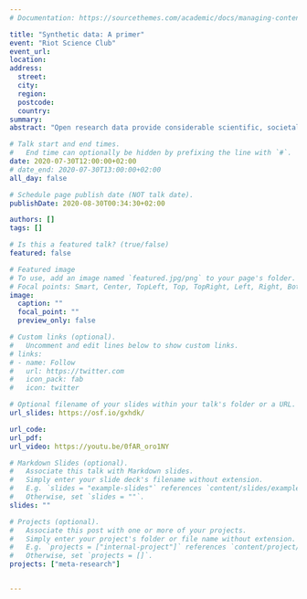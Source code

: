 ```yaml
---
# Documentation: https://sourcethemes.com/academic/docs/managing-content/

title: "Synthetic data: A primer"
event: "Riot Science Club"
event_url:
location:
address:
  street:
  city:
  region:
  postcode:
  country:
summary:
abstract: "Open research data provide considerable scientific, societal, and economic benefits. However, disclosure risks can sometimes limit the sharing of open data, especially in datasets that include sensitive details or information from individuals with rare disorders. This talk introduces the concept of synthetic datasets, which is an emerging method originally developed to permit the sharing of confidential census data. Synthetic datasets mimic real datasets by preserving their statistical properties and the relationships between variables. Importantly, this method also reduces disclosure risk to essentially nil as no record in the synthetic dataset represents a real individual. This practical guide with accompanying R script enables biobehavioural researchers to create synthetic datasets and assess their utility via the synthpop R package. By sharing synthetic datasets that mimic original datasets that could not otherwise be made open, researchers can ensure the reproducibility of their results and facilitate data exploration while maintaining participant privacy."

# Talk start and end times.
#   End time can optionally be hidden by prefixing the line with `#`.
date: 2020-07-30T12:00:00+02:00
# date_end: 2020-07-30T13:00:00+02:00
all_day: false

# Schedule page publish date (NOT talk date).
publishDate: 2020-08-30T00:34:30+02:00

authors: []
tags: []

# Is this a featured talk? (true/false)
featured: false

# Featured image
# To use, add an image named `featured.jpg/png` to your page's folder. 
# Focal points: Smart, Center, TopLeft, Top, TopRight, Left, Right, BottomLeft, Bottom, BottomRight.
image:
  caption: ""
  focal_point: ""
  preview_only: false

# Custom links (optional).
#   Uncomment and edit lines below to show custom links.
# links:
# - name: Follow
#   url: https://twitter.com
#   icon_pack: fab
#   icon: twitter

# Optional filename of your slides within your talk's folder or a URL.
url_slides: https://osf.io/gxhdk/

url_code:
url_pdf:
url_video: https://youtu.be/0fAR_oro1NY

# Markdown Slides (optional).
#   Associate this talk with Markdown slides.
#   Simply enter your slide deck's filename without extension.
#   E.g. `slides = "example-slides"` references `content/slides/example-slides.md`.
#   Otherwise, set `slides = ""`.
slides: ""

# Projects (optional).
#   Associate this post with one or more of your projects.
#   Simply enter your project's folder or file name without extension.
#   E.g. `projects = ["internal-project"]` references `content/project/deep-learning/index.md`.
#   Otherwise, set `projects = []`.
projects: ["meta-research"]


---
```

